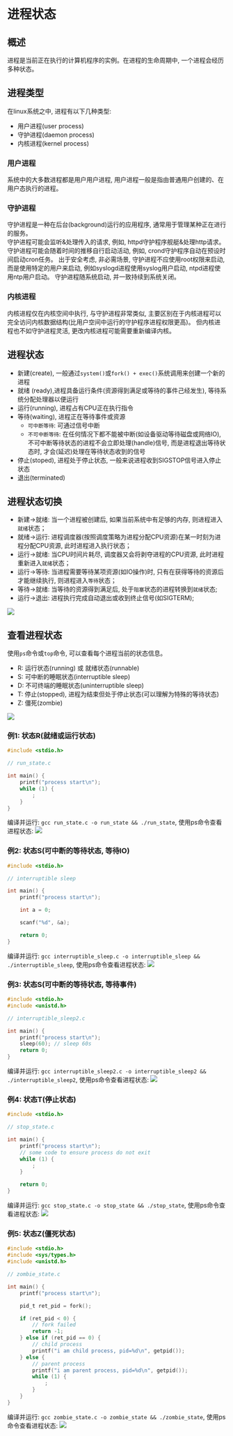 # 进程状态

## 概述
进程是当前正在执行的计算机程序的实例。在进程的生命周期中, 一个进程会经历多种状态。

## 进程类型
在linux系统之中, 进程有以下几种类型:
* 用户进程(user process)
* 守护进程(daemon process)
* 内核进程(kernel process)

### 用户进程
系统中的大多数进程都是用户用户进程, 用户进程一般是指由普通用户创建的、在用户态执行的进程。

### 守护进程
守护进程是一种在后台(background)运行的应用程序, 通常用于管理某种正在进行的服务。<br/>
守护进程可能会监听&处理传入的请求, 例如, httpd守护程序舰艇&处理http请求。 <br/>
守护进程可能会随着时间的推移自行启动活动, 例如, crond守护程序自动在预设时间启动cron任务。
出于安全考虑, 非必需场景, 守护进程不应使用root权限来启动, 而是使用特定的用户来启动, 例如syslogd进程使用syslog用户启动, ntpd进程使用ntp用户启动。
守护进程随系统启动, 并一致持续到系统关闭。

### 内核进程
内核进程仅在内核空间中执行, 与守护进程非常类似, 主要区别在于内核进程可以完全访问内核数据结构(比用户空间中运行的守护程序进程权限更高)。
但内核进程也不如守护进程灵活, 更改内核进程可能需要重新编译内核。

## 进程状态
* 新建(create), 一般通过`system()`或`fork() + exec()`系统调用来创建一个新的进程
* 就绪 (ready),进程具备运行条件(资源得到满足或等待的事件己经发生), 等待系统分配处理器以便运行
* 运行(running), 进程占有CPU正在执行指令
* 等待(waiting), 进程正在等待事件或资源
	* `可中断等待`: 可通过信号中断
	* `不可中断等待`: 在任何情况下都不能被中断(如设备驱动等待磁盘或网络IO), 不可中断等待状态的进程不会立即处理(handle)信号, 而是进程退出等待状态时, 才会(延迟)处理在等待状态收到的信号
* 停止(stoped), 进程处于停止状态, 一般来说进程收到SIGSTOP信号进入停止状态
* 退出(terminated)

## 进程状态切换
* 新建->就绪: 当一个进程被创建后, 如果当前系统中有足够的内存, 则进程进入`就绪`状态；
* 就绪->运行: 进程调度器(按照调度策略为进程分配CPU资源)在某一时刻为进程分配CPU资源, 此时进程进入执行状态；
* 运行->就绪: 当CPU时间片耗尽, 调度器又会将剥夺进程的CPU资源, 此时进程重新进入`就绪`状态；
* 运行->等待: 当进程需要等待某项资源(如IO操作)时, 只有在获得等待的资源后才能继续执行, 则进程进入`等待`状态；
* 等待->就绪: 当等待的资源得到满足后, 处于`阻塞`状态的进程转换到`就绪`状态;
* 运行->退出: 进程执行完成自动退出或收到终止信号(如SIGTERM);
<img src="https://github.com/grearter/blog/blob/master/linux/process_state/process_state.png" />

## 查看进程状态
使用`ps`命令或`top`命令, 可以查看每个进程当前的状态信息。
* R: 运行状态(running) 或 就绪状态(runnable)
* S: 可中断的睡眠状态(interruptible sleep)
* D: 不可终端的睡眠状态(uninterruptible sleep)
* T: 停止(stopped), 进程为结束但处于停止状态(可以理解为特殊的等待状态)
* Z: 僵死(zombie)
<img src="https://github.com/grearter/blog/blob/master/linux/process_state/ps.png" />

### 例1: 状态R(就绪或运行状态)
```c
#include <stdio.h>

// run_state.c

int main() {
	printf("process start\n");
	while (1) {
		;
	}
}
```
编译并运行: `gcc run_state.c -o run_state && ./run_state`, 使用ps命令查看进程状态:
<img src="https://github.com/grearter/blog/blob/master/linux/process_state/r_state.png" />

### 例2: 状态S(可中断的等待状态, 等待IO)
```c
#include <stdio.h>

// interruptible sleep

int main() {
	printf("process start\n");

	int a = 0;

	scanf("%d", &a);

	return 0;
}
```
编译并运行: `gcc interruptible_sleep.c -o interruptible_sleep && ./interruptible_sleep`, 使用ps命令查看进程状态:
<img src="https://github.com/grearter/blog/blob/master/linux/process_state/interrunptible_sleep.png" />

### 例3: 状态S(可中断的等待状态, 等待事件)
```c
#include <stdio.h>
#include <unistd.h>

// interruptible_sleep2.c

int main() {
	printf("process start\n");
	sleep(60); // sleep 60s
	return 0;
}
```
编译并运行: `gcc interruptible_sleep2.c -o interruptible_sleep2 && ./interruptible_sleep2`, 使用ps命令查看进程状态:
<img src="https://github.com/grearter/blog/blob/master/linux/process_state/interrunptible_sleep2.png" />

### 例4: 状态T(停止状态)
```c
#include <stdio.h>

// stop_state.c

int main() {
	printf("process start\n");
	// some code to ensure process do not exit
	while (1) {
		;
	}

	return 0;
}
```
编译并运行: `gcc stop_state.c -o stop_state && ./stop_state`, 使用ps命令查看进程状态:
<img src="https://github.com/grearter/blog/blob/master/linux/process_state/stop_state.png" />


### 例5: 状态Z(僵死状态)
```c
#include <stdio.h>
#include <sys/types.h>
#include <unistd.h>

// zombie_state.c

int main() {
	printf("process start\n");

	pid_t ret_pid = fork();

	if (ret_pid < 0) {
		// fork failed
		return -1;
	} else if (ret_pid == 0) {
		// child process
		printf("i am child process, pid=%d\n", getpid());
	} else {
		// parent process
		printf("i am parent process, pid=%d\n", getpid());
		while (1) {
			;
		}	
	}
}
```
编译并运行: `gcc zombie_state.c -o zombie_state && ./zombie_state`, 使用ps命令查看进程状态:
<img src="https://github.com/grearter/blog/blob/master/linux/process_state/zombie_state.png" />

